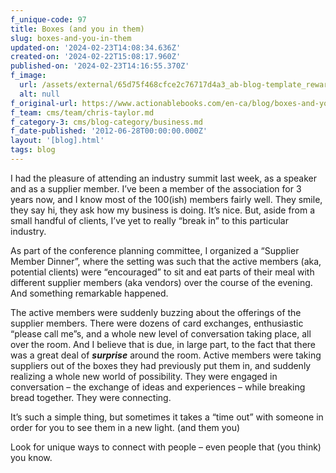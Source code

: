 ```yaml
---
f_unique-code: 97
title: Boxes (and you in them)
slug: boxes-and-you-in-them
updated-on: '2024-02-23T14:08:34.636Z'
created-on: '2024-02-22T15:08:17.960Z'
published-on: '2024-02-23T14:16:55.370Z'
f_image:
  url: /assets/external/65d75f468cfce2c76717d4a3_ab-blog-template_reward.jpeg
  alt: null
f_original-url: https://www.actionablebooks.com/en-ca/blog/boxes-and-you-in-them/
f_team: cms/team/chris-taylor.md
f_category-3: cms/blog-category/business.md
f_date-published: '2012-06-28T00:00:00.000Z'
layout: '[blog].html'
tags: blog
---
```


I had the pleasure of attending an industry summit last week, as a speaker and as a supplier member. I’ve been a member of the association for 3 years now, and I know most of the 100(ish) members fairly well. They smile, they say hi, they ask how my business is doing. It’s nice. But, aside from a small handful of clients, I’ve yet to really “break in” to this particular industry.

As part of the conference planning committee, I organized a “Supplier Member Dinner”, where the setting was such that the active members (aka, potential clients) were “encouraged” to sit and eat parts of their meal with different supplier members (aka vendors) over the course of the evening. And something remarkable happened.

The active members were suddenly buzzing about the offerings of the supplier members. There were dozens of card exchanges, enthusiastic “please call me”s, and a whole new level of conversation taking place, all over the room. And I believe that is due, in large part, to the fact that there was a great deal of **_surprise_** around the room. Active members were taking suppliers out of the boxes they had previously put them in, and suddenly realizing a whole new world of possibility. They were engaged in conversation – the exchange of ideas and experiences – while breaking bread together. They were connecting.

It’s such a simple thing, but sometimes it takes a “time out” with someone in order for you to see them in a new light. (and them you)

Look for unique ways to connect with people – even people that (you think) you know.
